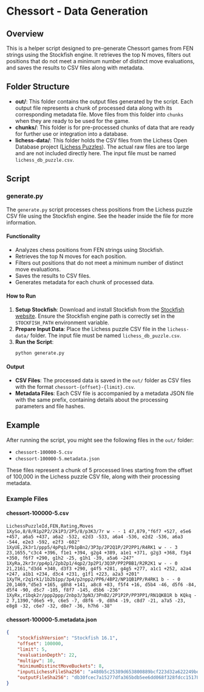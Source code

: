 # Chessort - Data Generation

## Overview

This is a helper script designed to pre-generate Chessort games from FEN strings using the Stockfish engine. It retrieves the top N moves, filters out positions that do not meet a minimum number of distinct move evaluations, and saves the results to CSV files along with metadata.

## Folder Structure

- **out/**: This folder contains the output files generated by the script. Each output file represents a chunk of processed data along with its corresponding metadata file. Move files from this folder into `chunks` when they are ready to be used for the game.
- **chunks/**: This folder is for pre-processed chunks of data that are ready for further use or integration into a database.
- **lichess-data/**: This folder holds the CSV files from the Lichess Open Database project ([Lichess Puzzles](https://database.lichess.org/#puzzles)). The actual raw files are too large and are not included directly here. The input file must be named `lichess_db_puzzle.csv`.

## Script

### generate.py

The `generate.py` script processes chess positions from the Lichess puzzle CSV file using the Stockfish engine. See the header inside the file for more information.

#### Functionality

- Analyzes chess positions from FEN strings using Stockfish.
- Retrieves the top N moves for each position.
- Filters out positions that do not meet a minimum number of distinct move evaluations.
- Saves the results to CSV files.
- Generates metadata for each chunk of processed data.

#### How to Run

1. **Setup Stockfish**: Download and install Stockfish from the [Stockfish website](https://stockfishchess.org/download/). Ensure the Stockfish engine path is correctly set in the `STOCKFISH_PATH` environment variable.
2. **Prepare Input Data**: Place the Lichess puzzle CSV file in the `lichess-data/` folder. The input file must be named `lichess_db_puzzle.csv`.
3. **Run the Script**:
    ```sh
    python generate.py
    ```

#### Output

- **CSV Files**: The processed data is saved in the `out/` folder as CSV files with the format `chessort-{offset}-{limit}.csv`.
- **Metadata Files**: Each CSV file is accompanied by a metadata JSON file with the same prefix, containing details about the processing parameters and file hashes.

## Example

After running the script, you might see the following files in the `out/` folder:

- `chessort-100000-5.csv`
- `chessort-100000-5.metadata.json`

These files represent a chunk of 5 processed lines starting from the offset of 100,000 in the Lichess puzzle CSV file, along with their processing metadata.

### Example Files

#### chessort-100000-5.csv
```csv
LichessPuzzleId,FEN,Rating,Moves
1XySo,8/8/R1p2P2/2k1P3/2P5/8/p3K3/7r w - - 1 47,879,"f6f7 +527, e5e6 +457, a6a5 +437, a6a2 -532, e2d3 -533, a6a4 -536, e2d2 -536, a6a3 -544, e2e3 -592, e2f3 -602"
1XyUE,2k3r1/ppp5/4pPq1/Pb1pBn2/3P3p/2P2Q1P/2P2PP1/R4RK1 w - - 3 23,1655,"c3c4 +396, f1e1 +394, g2g4 +389, a1e1 +371, g2g3 +368, f3g4 +350, f6f7 +290, g1h2 -25, g1h1 -39, a5a6 -247"
1XyRa,2kr3r/pp4p1/2pb2p1/4qp2/3p2P1/3Q3P/PP2PBB1/R2R2K1 w - - 0 21,2161,"d3d4 +340, d3f3 +290, g4f5 +281, g4g5 +277, a1c1 +252, a2a4 +247, a1b1 +234, d3c4 +231, g1f1 +223, a2a3 +201"
1XyTH,r2q1rk1/1b2b1pp/3p4/p2npp2/PP6/4BP2/NP1QB1PP/R4RK1 b - - 0 20,1469,"d5e3 +165, g8h8 +141, a8c8 +83, f5f4 +16, d5b4 -46, d5f6 -84, d5f4 -90, d5c7 -105, f8f7 -145, d5b6 -236"
1XyRx,r1bqk2r/ppp2ppp/2nbp3/3pN3/3PnB2/2P1P2P/PP3PP1/RN1QKB1R b KQkq - 2 7,1390,"d6e5 +9, c6e5 -7, d8f6 -9, d8h4 -19, c8d7 -21, a7a5 -23, e8g8 -32, c6e7 -32, d8e7 -36, h7h6 -38"
```

#### chessort-100000-5.metadata.json
```json
{
    "stockfishVersion": "Stockfish 16.1",
    "offset": 100000,
    "limit": 5,
    "evaluationDepth": 22,
    "multipv": 10,
    "minimumDistinctMoveBuckets": 8,
    "inputLichessFileSha256": "a480b5c25389d653800889bcf223d32a622249bd3d6ba3e210b8c75bc8092300",
    "outputFileSha256": "db30fcec7a15277dfa365bdb5ee6dd068f328fdcc151783771dc08109c8c3919"
}
```